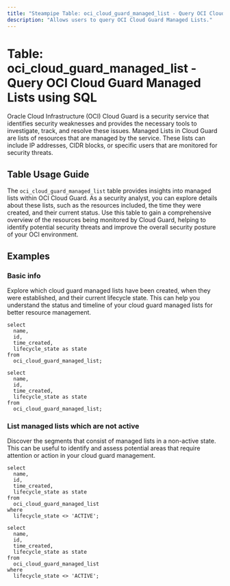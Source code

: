 ```yaml
---
title: "Steampipe Table: oci_cloud_guard_managed_list - Query OCI Cloud Guard Managed Lists using SQL"
description: "Allows users to query OCI Cloud Guard Managed Lists."
---
```


# Table: oci_cloud_guard_managed_list - Query OCI Cloud Guard Managed Lists using SQL

Oracle Cloud Infrastructure (OCI) Cloud Guard is a security service that identifies security weaknesses and provides the necessary tools to investigate, track, and resolve these issues. Managed Lists in Cloud Guard are lists of resources that are managed by the service. These lists can include IP addresses, CIDR blocks, or specific users that are monitored for security threats.

## Table Usage Guide

The `oci_cloud_guard_managed_list` table provides insights into managed lists within OCI Cloud Guard. As a security analyst, you can explore details about these lists, such as the resources included, the time they were created, and their current status. Use this table to gain a comprehensive overview of the resources being monitored by Cloud Guard, helping to identify potential security threats and improve the overall security posture of your OCI environment.

## Examples

### Basic info
Explore which cloud guard managed lists have been created, when they were established, and their current lifecycle state. This can help you understand the status and timeline of your cloud guard managed lists for better resource management.

```sql+postgres
select
  name,
  id,
  time_created,
  lifecycle_state as state
from
  oci_cloud_guard_managed_list;
```

```sql+sqlite
select
  name,
  id,
  time_created,
  lifecycle_state as state
from
  oci_cloud_guard_managed_list;
```

### List managed lists which are not active
Discover the segments that consist of managed lists in a non-active state. This can be useful to identify and assess potential areas that require attention or action in your cloud guard management.

```sql+postgres
select
  name,
  id,
  time_created,
  lifecycle_state as state
from
  oci_cloud_guard_managed_list
where
  lifecycle_state <> 'ACTIVE';
```

```sql+sqlite
select
  name,
  id,
  time_created,
  lifecycle_state as state
from
  oci_cloud_guard_managed_list
where
  lifecycle_state <> 'ACTIVE';
```